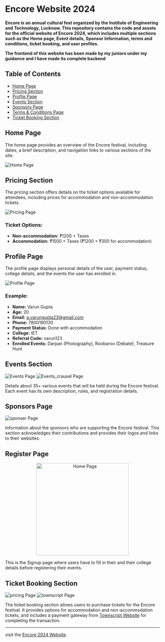 # Encore Website 2024

__Encore is an annual cultural fest organized by the Institute of Engineering and Technology, Lucknow. This repository contains the code and assets for the official website of Encore 2024, which includes multiple sections such as the Home page, Event details, Sponsor Information, terms and conditions, ticket booking, and user profiles.__

**The frontend of this website has been made by my juniors under my guidance and I have made its complete backend**

## Table of Contents
- [Home Page](#home-page)
- [Pricing Section](#pricing-section)
- [Profile Page](#profile-page)
- [Events Section](#events-section)
- [Sponsors Page](#sponsors-page)
- [Terms & Conditions Page](#terms--conditions-page)
- [Ticket Booking Section](#ticket-booking-section)

## Home Page

The home page provides an overview of the Encore festival, including dates, a brief description, and navigation links to various sections of the site.

![Home Page](./images/home.png)

## Pricing Section

The pricing section offers details on the ticket options available for attendees, including prices for accommodation and non-accommodation tickets.

![Pricing Page](./images/pricing.png)

### Ticket Options:
- **Non-accommodation:** ₹1200 + Taxes
- **Accommodation:** ₹1500 + Taxes (₹1200 + ₹300 for accommodation)

## Profile Page

The profile page displays personal details of the user, payment status, college details, and the events the user has enrolled in.

![Profile Page](./images/profile.png)

### Example:
- **Name:** Varun Gupta
- **Age:** 20
- **Email:** a.varungupta23@gmail.com
- **Phone:** 7800190130
- **Payment Status:** Done with accommodation
- **College:** IET
- **Referral Code:** varun123
- **Enrolled Events:** Darpan (Photography), Roobaroo (Debate), Treasure Hunt

## Events Section

![Events Page](./images/events.png)
![Events_crausel Page](./images/events2.png)

Details about 35+ various events that will be held during the Encore festival. Each event has its own description, rules, and registration details.

## Sponsors Page

![sponser Page](./images/sponser.png)

Information about the sponsors who are supporting the Encore festival. This section acknowledges their contributions and provides their logos and links to their websites.

## Register Page

<!-- ![signup Page](./images/signup.jpg) -->
<div style="text-align: center;">
  <img src="./images/signup.jpg" alt="Home Page" height="300">
</div>

This is the Signup page where users have to fill in their and their college details before registering their events.

## Ticket Booking Section

![pricing Page](./images/pricing.png)
![townscript Page](./images/townscript.png)

The ticket booking section allows users to purchase tickets for the Encore festival. It provides options for accommodation and non-accommodation tickets, and includes a payment gateway from [Townscript Website](https://www.townscript.com/in/india) for completing the transaction.

---

visit the [Encore 2024 Website](https://encore2024.example.com).

